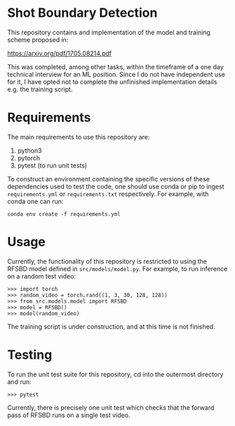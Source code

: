 # Shot Boundary Detection

This repository contains and implementation of the model and training scheme
proposed in:

https://arxiv.org/pdf/1705.08214.pdf

This was completed, among other tasks, within the timeframe of a one day technical interview for an ML position.
Since I do not have independent use for it, I have opted not to complete the unfinished implementation
details e.g. the training script.

# Requirements

The main requirements to use this repository are:

1.  python3
2.  pytorch
3.  pytest (to run unit tests)

 To construct an environment containing the specific versions of these
 dependencies used to test the code, one should use conda or pip to ingest
``requirements.yml`` or ``requirements.txt`` respectively. For example, with
conda one can run:

``conda env create -f requirements.yml``

# Usage

Currently, the functionality of this repository is restricted to using the
RFSBD model defined in ``src/models/model.py``. For example, to run inference
on a random test video:

```
>>> import torch
>>> random_video = torch.rand((1, 3, 30, 128, 128))
>>> from src.models.model import RFSBD
>>> model = RFSBD()
>>> model(random_video)
```

The training script is under construction, and at this time is not finished.

# Testing

To run the unit test suite for this repository, cd into the outermost directory
and run:

``>>> pytest``

Currently, there is precisely one unit test which checks that the forward pass
of RFSBD runs on a single test video.
